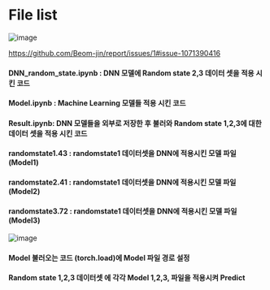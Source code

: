 
# File list

![image](https://user-images.githubusercontent.com/87561766/144737360-8632a5f4-c786-46b0-85f2-ed72b0b27d22.png)

https://github.com/Beom-jin/report/issues/1#issue-1071390416

#### DNN_random_state.ipynb : DNN 모델에 Random state 2,3 데이터 셋을 적용 시킨 코드
#### Model.ipynb : Machine Learning 모델들 적용 시킨 코드
#### Result.ipynb: DNN 모델들을 외부로 저장한 후 불러와 Random state 1,2,3에 대한 데이터 셋을 적용 시킨 코드
#### randomstate1.43 : randomstate1 데이터셋을 DNN에 적용시킨 모델 파일(Model1)
#### randomstate2.41 : randomstate1 데이터셋을 DNN에 적용시킨 모델 파일(Model2)
#### randomstate3.72 : randomstate1 데이터셋을 DNN에 적용시킨 모델 파일(Model3)

![image](https://user-images.githubusercontent.com/87561766/144737651-dd1cd251-9c28-42c2-8b56-9334b84fb2b6.png)


#### Model 불러오는 코드 (torch.load)에 Model 파일 경로 설정
#### Random state 1,2,3 데이터셋 에 각각 Model 1,2,3, 파일을 적용시켜 Predict

